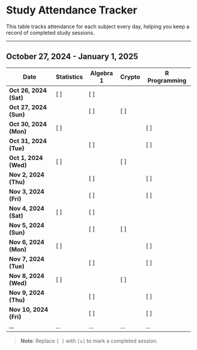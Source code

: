 # Study Attendance Tracker

This table tracks attendance for each subject every day, helping you keep a record of completed study sessions.

---

## October 27, 2024 - January 1, 2025

| Date         | Statistics | Algebra 1 | Crypto | R Programming |
|--------------|------------|------|--------|---------------|
| **Oct 26, 2024 (Sat)** | [ ] | [ ] |   |   |
| **Oct 27, 2024 (Sun)** |   | [ ] | [ ] |   |
| **Oct 30, 2024 (Mon)** | [ ] |   |   | [ ] |
| **Oct 31, 2024 (Tue)** |   | [ ] |   | [ ] |
| **Oct 1, 2024 (Wed)** | [ ] |   | [ ] |   |
| **Nov 2, 2024 (Thu)**  |   | [ ] |   | [ ] |
| **Nov 3, 2024 (Fri)**  |   | [ ] |   | [ ] |
| **Nov 4, 2024 (Sat)**  | [ ] | [ ] |   |   |
| **Nov 5, 2024 (Sun)**  |   | [ ] | [ ] |   |
| **Nov 6, 2024 (Mon)**  | [ ] |   |   | [ ] |
| **Nov 7, 2024 (Tue)**  |   | [ ] |   | [ ] |
| **Nov 8, 2024 (Wed)**  | [ ] |   | [ ] |   |
| **Nov 9, 2024 (Thu)**  |   | [ ] |   | [ ] |
| **Nov 10, 2024 (Fri)**  |   | [ ] |   | [ ] |
| **...**        | ...        | ...  | ...    | ... |

> **Note**: Replace `[ ]` with `[x]` to mark a completed session.



